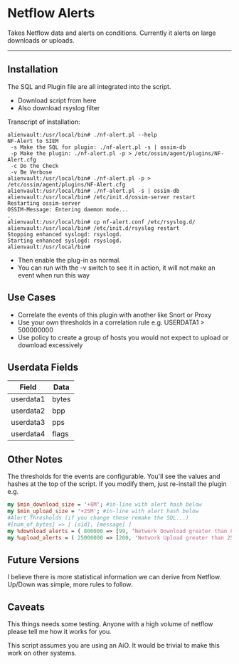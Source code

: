 Netflow Alerts
===========================================

Takes Netflow data and alerts on conditions.  Currently it alerts on large downloads or uploads.

-------------------

Installation
--------

The SQL and Plugin file are all integrated into the script.

- Download script from here
- Also download rsyslog filter

Transcript of installation:

```ShellSession
alienvault:/usr/local/bin# ./nf-alert.pl --help
NF-Alert to SIEM
 -s Make the SQL for plugin: ./nf-alert.pl -s | ossim-db
 -p Make the plugin: ./nf-alert.pl -p > /etc/ossim/agent/plugins/NF-Alert.cfg
 -c Do the Check
 -v Be Verbose
alienvault:/usr/local/bin# ./nf-alert.pl -p > /etc/ossim/agent/plugins/NF-Alert.cfg
alienvault:/usr/local/bin# ./nf-alert.pl -s | ossim-db
alienvault:/usr/local/bin# /etc/init.d/ossim-server restart
Restarting ossim-server
OSSIM-Message: Entering daemon mode...
.
alienvault:/usr/local/bin# cp nf-alert.conf /etc/rsyslog.d/
alienvault:/usr/local/bin# /etc/init.d/rsyslog restart
Stopping enhanced syslogd: rsyslogd.
Starting enhanced syslogd: rsyslogd.
alienvault:/usr/local/bin#
```

- Then enable the plug-in as normal.
- You can run with the -v switch to see it in action, it will not make an event when run this way

Use Cases
-----------
- Correlate the events of this plugin with another like Snort or Proxy
- Use your own thresholds in a correlation rule e.g. USERDATA1 > 500000000
- Use policy to create a group of hosts you would not expect to upload or download excessively


Userdata Fields
----------

Field | Data
----- | ------
userdata1 | bytes
userdata2 | bpp
userdata3 | pps
userdata4 | flags

Other Notes
-----------
The thresholds for the events are configurable.  You'll see the values and hashes at the top of the script.  If you modify them, just re-install the plugin e.g.

```perl
my $min_download_size = '+8M'; #in-line with alert hash below
my $min_upload_size = '+25M'; #in-line with alert hash below
#Alert Thresholds (if you change these remake the SQL...)
#[num_of_bytes] => [ [sid], [message] ]
my %download_alerts = ( 800000 => [99, 'Network Download greater than 8M'], 25000000 => [100, 'Network Download greater than 25M'], 100000000 => [101, 'Network Download greater than 100M'] );
my %upload_alerts = ( 25000000 => [200, 'Network Upload greater than 25M'], 100000000 => [201, 'Network Upload greater than 100M'] );
```

Future Versions
-----------
I believe there is more statistical information we can derive from Netflow.  Up/Down was simple, more rules to follow.

Caveats
-----------
This things needs some testing.  Anyone with a high volume of netflow please tell me how it works for you.

This script assumes you are using an AiO.  It would be trivial to make this work on other systems.
